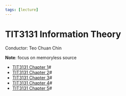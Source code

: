 ```yaml
---
tags: [lecture]
---
```


# TIT3131 Information Theory

Conductor: Teo Chuan Chin

**Note**: focus on memoryless source

- [TIT3131 Chapter 1](202209291000.md)#
- [TIT3131 Chapter 2](202210261027.md)#
- [TIT3131 Chapter 3](202211032113.md)#
- [TIT3131 Chapter 4](202212192230.md)#
- [TIT3131 Chapter 5](202302042040.md)#
